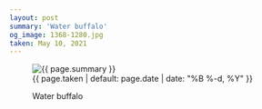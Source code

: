 ```yaml
---
layout: post
summary: 'Water buffalo'
og_image: 1368-1280.jpg
taken: May 10, 2021
---
```


<figure class="post" data-src="{{ site.assets_url }}/{{ page.og_image }}">
<img alt="{{ page.summary }}" sizes="(min-width: 700px) 50vw, calc(100vw - 2rem)" src="{{ site.assets_url }}/1368-640.jpg" srcset="{{ site.assets_url }}/1368-320.jpg 320w, {{ site.assets_url }}/1368-640.jpg 640w, {{ site.assets_url }}/1368-960.jpg 960w, {{ site.assets_url }}/1368-1280.jpg 1280w"/>
<figcaption>
<time>{{ page.taken | default: page.date | date: "%B %-d, %Y" }}</time>
<p>Water buffalo</p>
</figcaption>
</figure>

